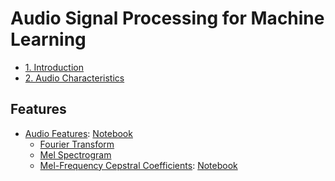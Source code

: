 # Audio Signal Processing for Machine Learning

- [1. Introduction](./docs/introduction.md)
- [2. Audio Characteristics](./docs/audio-characteristics.md)

## Features

- [Audio Features](./docs/features/audio-features.md): [Notebook](./notebooks/audio-features.ipynb)
  - [Fourier Transform](./docs/features/fourier-transform.md)
  - [Mel Spectrogram](./docs/features/mel-spectrogram.md)
  - [Mel-Frequency Cepstral Coefficients](./docs/features/mel-frequency-cepstral-coefficients.md): [Notebook](./notebooks/mfcc.ipynb)
